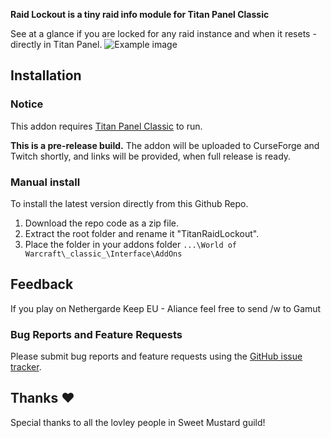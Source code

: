 **Raid Lockout is a tiny raid info module for Titan Panel Classic**

See at a glance if you are locked for any raid instance and when it resets - directly in Titan Panel.
![Example image](http://obstrom.com/raidlockout/readme1.jpg)

## Installation
### Notice
This addon requires [Titan Panel Classic](https://www.curseforge.com/wow/addons/titan-panel-classic) to run.

**This is a pre-release build.** The addon will be uploaded to CurseForge and Twitch shortly, and links will be provided, when full release is ready.

### Manual install
To install the latest version directly from this Github Repo.
1. Download the repo code as a zip file.
2. Extract the root folder and rename it "TitanRaidLockout".
3. Place the folder in your addons folder ```...\World of Warcraft\_classic_\Interface\AddOns```

## Feedback
If you play on Nethergarde Keep EU - Aliance feel free to send /w to Gamut
### Bug Reports and Feature Requests
  Please submit bug reports and feature requests using the [GitHub issue tracker](https://github.com/obstrom/TitanRaidLockout/issues).
  
## Thanks :heart:
Special thanks to all the lovley people in Sweet Mustard guild!
